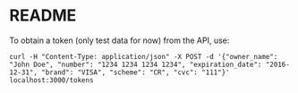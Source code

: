 # README

To obtain a token (only test data for now) from the API, use:

    curl -H "Content-Type: application/json" -X POST -d '{"owner_name": "John Doe", "number": "1234 1234 1234 1234", "expiration_date": "2016-12-31", "brand": "VISA", "scheme": "CR", "cvc": "111"}' localhost:3000/tokens
